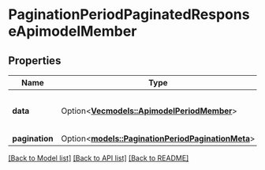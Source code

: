 # PaginationPeriodPaginatedResponseApimodelMember

## Properties

Name | Type | Description | Notes
------------ | ------------- | ------------- | -------------
**data** | Option<[**Vec<models::ApimodelPeriodMember>**](apimodel.Member.md)> | The list of items in the current result set | [optional]
**pagination** | Option<[**models::PaginationPeriodPaginationMeta**](pagination.PaginationMeta.md)> |  | [optional]

[[Back to Model list]](../README.md#documentation-for-models) [[Back to API list]](../README.md#documentation-for-api-endpoints) [[Back to README]](../README.md)


